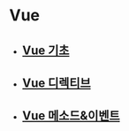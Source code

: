 # Vue

- ## [Vue 기초](./Vue_기초.md)
- ## [Vue 디렉티브](./Vue_디렉티브.md)
- ## [Vue 메소드&이벤트](./Vue_Methods&Events.md)
